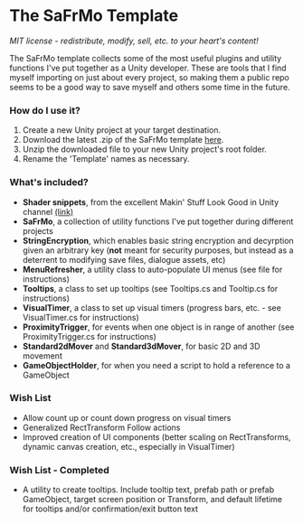 # The SaFrMo Template

_MIT license - redistribute, modify, sell, etc. to your heart's content!_

The SaFrMo template collects some of the most useful plugins and utility functions I've put together as a Unity developer. These are tools that I find myself importing on just about every project, so making them a public repo seems to be a good way to save myself and others some time in the future.

### How do I use it?

1. Create a new Unity project at your target destination.
2. Download the latest .zip of the SaFrMo template [here](https://github.com/SaFrMo/Unity-Template/archive/master.zip).
3. Unzip the downloaded file to your new Unity project's root folder.
4. Rename the 'Template' names as necessary.

### What's included?

-   **Shader snippets**, from the excellent Makin' Stuff Look Good in Unity channel [(link)](https://www.youtube.com/watch?v=T-HXmQAMhG0&index=1&list=PLJ4rOFLQFH4BUVziWikfHvL8TbNGJ6M_f)
-   **SaFrMo**, a collection of utility functions I've put together during different projects
-   **StringEncryption**, which enables basic string encryption and decyrption given an arbitrary key (**not** meant for security purposes, but instead as a deterrent to modifying save files, dialogue assets, etc)
-   **MenuRefresher**, a utility class to auto-populate UI menus (see file for instructions)
-   **Tooltips**, a class to set up tooltips (see Tooltips.cs and Tooltip.cs for instructions)
-   **VisualTimer**, a class to set up visual timers (progress bars, etc. - see VisualTimer.cs for instructions)
-   **ProximityTrigger**, for events when one object is in range of another (see ProximityTrigger.cs for instructions)
-   **Standard2dMover** and **Standard3dMover**, for basic 2D and 3D movement
-   **GameObjectHolder**, for when you need a script to hold a reference to a GameObject

### Wish List

-   Allow count up or count down progress on visual timers
-   Generalized RectTransform Follow actions
-   Improved creation of UI components (better scaling on RectTransforms, dynamic canvas creation, etc., especially in VisualTimer)

### Wish List - Completed

-   A utility to create tooltips. Include tooltip text, prefab path or prefab GameObject, target screen position or Transform, and default lifetime for tooltips and/or confirmation/exit button text
